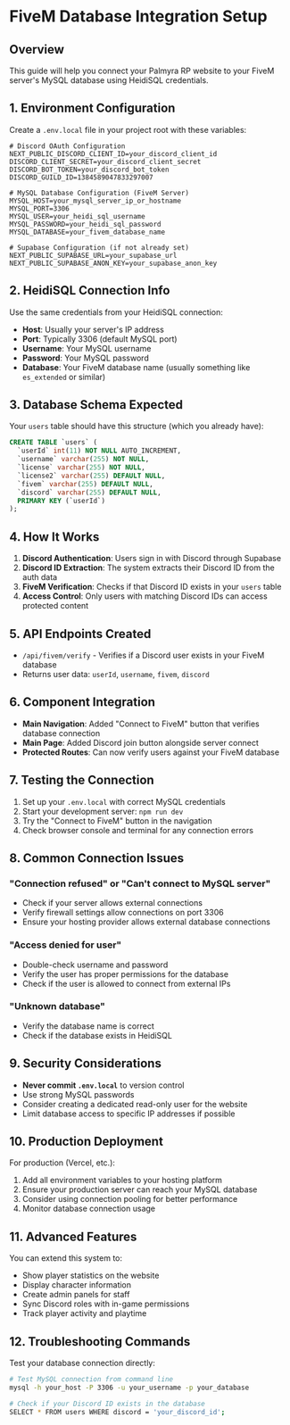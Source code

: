 # FiveM Database Integration Setup

## Overview

This guide will help you connect your Palmyra RP website to your FiveM server's MySQL database using HeidiSQL credentials.

## 1. Environment Configuration

Create a `.env.local` file in your project root with these variables:

```env
# Discord OAuth Configuration
NEXT_PUBLIC_DISCORD_CLIENT_ID=your_discord_client_id
DISCORD_CLIENT_SECRET=your_discord_client_secret
DISCORD_BOT_TOKEN=your_discord_bot_token
DISCORD_GUILD_ID=1384589047833297007

# MySQL Database Configuration (FiveM Server)
MYSQL_HOST=your_mysql_server_ip_or_hostname
MYSQL_PORT=3306
MYSQL_USER=your_heidi_sql_username
MYSQL_PASSWORD=your_heidi_sql_password
MYSQL_DATABASE=your_fivem_database_name

# Supabase Configuration (if not already set)
NEXT_PUBLIC_SUPABASE_URL=your_supabase_url
NEXT_PUBLIC_SUPABASE_ANON_KEY=your_supabase_anon_key
```

## 2. HeidiSQL Connection Info

Use the same credentials from your HeidiSQL connection:

- **Host**: Usually your server's IP address
- **Port**: Typically 3306 (default MySQL port)
- **Username**: Your MySQL username
- **Password**: Your MySQL password
- **Database**: Your FiveM database name (usually something like `es_extended` or similar)

## 3. Database Schema Expected

Your `users` table should have this structure (which you already have):

```sql
CREATE TABLE `users` (
  `userId` int(11) NOT NULL AUTO_INCREMENT,
  `username` varchar(255) NOT NULL,
  `license` varchar(255) NOT NULL,
  `license2` varchar(255) DEFAULT NULL,
  `fivem` varchar(255) DEFAULT NULL,
  `discord` varchar(255) DEFAULT NULL,
  PRIMARY KEY (`userId`)
);
```

## 4. How It Works

1. **Discord Authentication**: Users sign in with Discord through Supabase
2. **Discord ID Extraction**: The system extracts their Discord ID from the auth data
3. **FiveM Verification**: Checks if that Discord ID exists in your `users` table
4. **Access Control**: Only users with matching Discord IDs can access protected content

## 5. API Endpoints Created

- `/api/fivem/verify` - Verifies if a Discord user exists in your FiveM database
- Returns user data: `userId`, `username`, `fivem`, `discord`

## 6. Component Integration

- **Main Navigation**: Added "Connect to FiveM" button that verifies database connection
- **Main Page**: Added Discord join button alongside server connect
- **Protected Routes**: Can now verify users against your FiveM database

## 7. Testing the Connection

1. Set up your `.env.local` with correct MySQL credentials
2. Start your development server: `npm run dev`
3. Try the "Connect to FiveM" button in the navigation
4. Check browser console and terminal for any connection errors

## 8. Common Connection Issues

### "Connection refused" or "Can't connect to MySQL server"

- Check if your server allows external connections
- Verify firewall settings allow connections on port 3306
- Ensure your hosting provider allows external database connections

### "Access denied for user"

- Double-check username and password
- Verify the user has proper permissions for the database
- Check if the user is allowed to connect from external IPs

### "Unknown database"

- Verify the database name is correct
- Check if the database exists in HeidiSQL

## 9. Security Considerations

- **Never commit `.env.local`** to version control
- Use strong MySQL passwords
- Consider creating a dedicated read-only user for the website
- Limit database access to specific IP addresses if possible

## 10. Production Deployment

For production (Vercel, etc.):

1. Add all environment variables to your hosting platform
2. Ensure your production server can reach your MySQL database
3. Consider using connection pooling for better performance
4. Monitor database connection usage

## 11. Advanced Features

You can extend this system to:

- Show player statistics on the website
- Display character information
- Create admin panels for staff
- Sync Discord roles with in-game permissions
- Track player activity and playtime

## 12. Troubleshooting Commands

Test your database connection directly:

```bash
# Test MySQL connection from command line
mysql -h your_host -P 3306 -u your_username -p your_database

# Check if your Discord ID exists in the database
SELECT * FROM users WHERE discord = 'your_discord_id';
```
